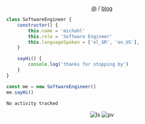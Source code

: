 <div align="center">
    <a href="https://michahl.com">@</a>
    <a>/</a>
    <a href="https://blog.michahl.com">blog</a>
    <p></p>
</div>

```javascript
class SoftwareEngineer {
    constructor() {
        this.name = 'michahl'
        this.role = 'Software Engineer'
        this.languageSpoken = ['el_GR', 'en_US'],
    }

    sayHi() {
        console.log('thanks for stopping by')
    }
}

const me = new SoftwareEngineer()
me.sayHi()
```

<!--START_SECTION:waka-->

```txt
No activity tracked
```

<!--END_SECTION:waka-->

<div align="center">
  <img src="https://img.shields.io/github/last-commit/michahl/michahl" alt="ls"/>
  <img src="https://pageview.vercel.app/?github_user=michahl" alt="pv"/>
</div>
